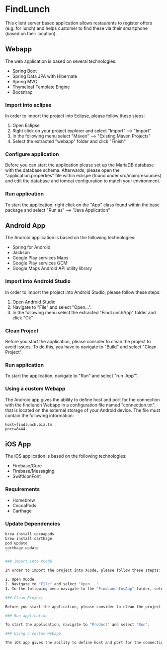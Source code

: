 # FindLunch
This client server based application allows restaurants to register offers (e.g. for lunch) and helps customer to find these via their smartphone (based on their location).

## Webapp
The web application is based on several technologies:
  * Spring Boot
  * Spring Data JPA with Hibernate
  * Spring MVC
  * Thymeleaf Template Engine
  * Bootstrap
  
### Import into eclipse

In order to import the project into Eclipse, please follow these steps:

1. Open Eclipse
2. Right click on your project explorer and select "Import" --> "Import"
3. In the following menu select "Maven" --> "Existing Maven Projects"
4. Select the extracted "webapp" folder and click "Finish"

### Configure application

Before you can start the application please set up the MariaDB database with the database schema.
Afterwards, please open the "application.properties" file within eclispe (found under src/main/resources) and edit the database and tomcat configuration to match your environment.

### Run application

To start the application, right click on the "App" class found within the base package and select "Run as" --> "Java Application"

## Android App
The Android application is based on the following technologies:
  * Spring for Android
  * Jackson
  * Google Play services Maps
  * Google Play services GCM
  * Google Maps Android API utility library
  
### Import into Android Studio

In order to import the project into Android Studio, please follow these steps:

1. Open Android Studio
2. Navigate to "File" and select "Open...".
3. In the following menu select the extracted "FindLunchApp" folder and click "Ok"

### Clean Project

Before you start the application, please consider to clean the project to avoid issues. To do this, you have to navigate to "Build" and select "Clean Project". 

### Run application

To start the application, navigate to "Run" and select "run 'App'". 

### Using a custom Webapp

The Android app gives the ability to define host and port for the connection with the findlunch Webapp in a configuration file named "connection.txt", 
that is located on the external storage of your Android device. The file must contain the following information:

	host=findlunch.biz.tm
	port=8444

## iOS App
The iOS application is based on the following technologies:
  * Firebase/Core
  * Firebase/Messaging
  * SwiftIconFont

### Requirements
  * Homebrew
  * CocoaPods
  * Carthage

### Update Dependencies
```bash
brew install cocoapods
brew install carthage
pod update
carthage update
´´´

### Import into XCode

In order to import the project into XCode, please follow these stepts:

1. Open XCode
2. Navigate to "File" and select "Open..."
3. In the following menu navigate to the "FindLunchIosApp" folder, select "FindLunch.xcworkspace" and click "Ok"

### Clean Project

Before you start the application, please consider to clean the project to avoid issues. To do this, you have to navigate to "Product" and select "Clean".

### Run application

To start the application, navigate to "Product" and select "Run".

### Using a custom Webapp

The iOS app gives the ability to define host and port for the connection with the findlunch Webapp. To do this, you have to start the app and navigate to the tab "Einstellungen". Enter the address into the field "Server".  

